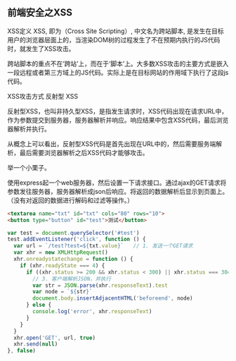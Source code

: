 ## 前端安全之XSS

XSS定义
XSS, 即为（Cross Site Scripting）, 中文名为跨站脚本, 是发生在目标用户的浏览器层面上的，当渲染DOM树的过程发生了不在预期内执行的JS代码时，就发生了XSS攻击。

跨站脚本的重点不在‘跨站’上，而在于‘脚本’上。大多数XSS攻击的主要方式是嵌入一段远程或者第三方域上的JS代码。实际上是在目标网站的作用域下执行了这段js代码。

XSS攻击方式
反射型 XSS

反射型XSS，也叫非持久型XSS，是指发生请求时，XSS代码出现在请求URL中，作为参数提交到服务器，服务器解析并响应。响应结果中包含XSS代码，最后浏览器解析并执行。

从概念上可以看出，反射型XSS代码是首先出现在URL中的，然后需要服务端解析，最后需要浏览器解析之后XSS代码才能够攻击。

举一个小栗子。

使用express起一个web服务器，然后设置一下请求接口。通过ajax的GET请求将参数发往服务器，服务器解析成json后响应。将返回的数据解析后显示到页面上。（没有对返回的数据进行解码和过滤等操作。）

```html
<textarea name="txt" id="txt" cols="80" rows="10">
<button type="button" id="test">测试</button>
```
```javascript
var test = document.querySelector('#test')
test.addEventListener('click', function () {
  var url = `/test?test=${txt.value}`   // 1. 发送一个GET请求
  var xhr = new XMLHttpRequest()
  xhr.onreadystatechange = function () {
    if (xhr.readyState === 4) {
      if ((xhr.status >= 200 && xhr.status < 300) || xhr.status === 304) {
        // 3. 客户端解析JSON，并执行
        var str = JSON.parse(xhr.responseText).test
        var node = `${str}`
        document.body.insertAdjacentHTML('beforeend', node)
      } else {
        console.log('error', xhr.responseText)
      }
    }
  }
  xhr.open('GET', url, true)
  xhr.send(null)
}, false)
```